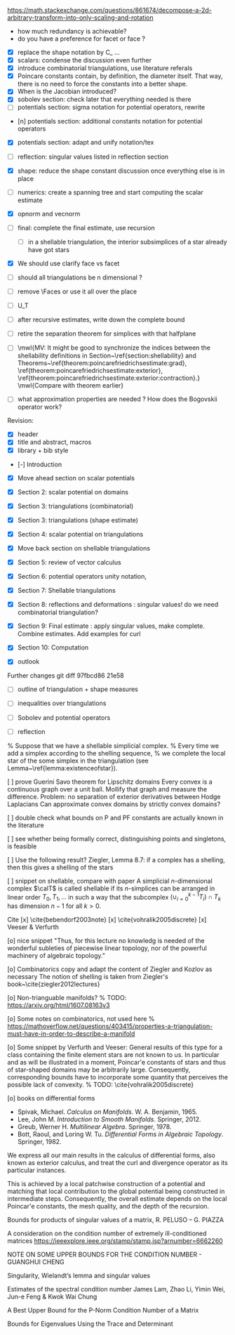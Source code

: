 https://math.stackexchange.com/questions/861674/decompose-a-2d-arbitrary-transform-into-only-scaling-and-rotation

- how much redundancy is achievable?
- do you have a preference for facet or face ? 

- [x] replace the shape notation by C_ ...
- [x] scalars: condense the discussion even further
- [x] introduce combinatorial triangulations, use literature referals
- [x] Poincare constants contain, by definition, the diameter itself. 
      That way, there is no need to force the constants into a better shape.
- [x] When is the Jacobian introduced?
- [x] sobolev section: check later that everything needed is there 
- [ ] potentials section: sigma notation for potential operators, rewrite
- [n] potentials section: additional constants notation for potential operators
- [x] potentials section: adapt and unify notation/tex
- [ ] reflection: singular values listed in reflection section
- [x] shape: reduce the shape constant discussion once everything else is in place
- [ ] numerics: create a spanning tree and start computing the scalar estimate 
- [x] opnorm and vecnorm
- [ ] final: complete the final estimate, use recursion 
    - [ ] in a shellable triangulation, the interior subsimplices of a star already have got stars 
- [x] We should use clarify face vs facet
- [ ] should all triangulations be n dimensional ? 
- [ ] remove \Faces or use it all over the place 
- [ ] U_T
- [ ] after recursive estimates, write down the complete bound 
- [ ] retire the separation theorem for simplices with that halfplane 
- [ ] \mwl{MV: It might be good to synchronize the indices between the shellability definitions in Section~\ref{section:shellability} and Theorems~\ref{theorem:poincarefriedrichsestimate:grad}, \ref{theorem:poincarefriedrichsestimate:exterior}, \ref{theorem:poincarefriedrichsestimate:exterior:contraction}.} \mwl{Compare with theorem earlier}
- [ ] what approximation properties are needed ? How does the Bogovskii operator work?


Revision: 
- [X] header
- [X] title and abstract, macros 
- [X] library + bib style 
- [-] Introduction 
- [X] Move ahead section on scalar potentials 
- [X] Section 2: scalar potential on domains
- [X] Section 3: triangulations (combinatorial)
- [X] Section 3: triangulations (shape estimate)
- [X] Section 4: scalar potential on triangulations     
- [X] Move back section on shellable triangulations
- [X] Section 5: review of vector calculus
- [x] Section 6: potential operators 
        unity notation, 
- [x] Section 7: Shellable triangulations 
- [x] Section 8: reflections and deformations : singular values! do we need combinatorial triangulation?
- [x] Section 9: Final estimate               : apply singular values, make complete. Combine estimates. Add examples for curl
- [x] Section 10: Computation
- [x] outlook 


Further changes
git diff 97fbcd86 21e58
- [ ] outline of triangulation + shape measures 
- [ ] inequalities over triangulations
- [ ] Sobolev and potential operators 
- [ ] reflection


% Suppose that we have a shellable simplicial complex. 
% Every time we add a simplex according to the shelling sequence, 
% we complete the local star of the some simplex in the triangulation (see Lemma~\ref{lemma:existenceofstar}).


[ ] prove Guerini Savo theorem for Lipschitz domains
Every convex is a continuous graph over a unit ball. Mollify that graph and measure the difference.
Problem: no separation of exterior derivatives between Hodge Laplacians
Can approximate convex domains by strictly convex domains?

[ ] double check what bounds on P and PF constants are actually known in the literature 

[ ] see whether being formally correct, distinguishing points and singletons, is feasible  

[ ] Use the following result? Ziegler, Lemma 8.7: if a complex has a shelling, then this gives a shelling of the stars 

[ ] snippet on shellable, compare with paper 
A simplicial $n$-dimensional complex $\calT$ is called shellable if its $n$-simplices can be arranged in linear order $T_0, T_1, \dots$ in such a way that the subcomplex $( \cup_{i=0}^{k-1} T_i ) \cap T_k$ has dimension $n-1$ for all $k > 0$.



Cite
[x] \cite{bebendorf2003note}
[x] \cite{vohralik2005discrete}
[x] Veeser & Verfurth 


[o] nice snippet 
"Thus, for this lecture no knowledg is needed of the wonderful subleties of piecewise linear topology, nor of the powerful machinery of algebraic topology."

[o] Combinatorics
copy and adapt the content of Ziegler and Kozlov as necessary
The notion of shelling is taken from Ziegler's book~\cite{ziegler2012lectures}

[o] Non-trianguable manifolds?
% TODO: https://arxiv.org/html/1607.08163v3

[o] Some notes on combinatorics, not used here 
% https://mathoverflow.net/questions/403415/properties-a-triangulation-must-have-in-order-to-describe-a-manifold

[o] Some snippet by Verfurth and Veeser:
General results of this type for a class containing the finite element stars are not known to us. In particular and as will be illustrated in a moment, Poincar\'e constants of stars and thus of star-shaped domains may be arbitrarily large. Consequently, corresponding bounds have to incorporate some quantity that perceives the possible lack of convexity. % TODO: \cite{vohralik2005discrete}

[o] books on differential forms 
- Spivak, Michael. *Calculus on Manifolds*. W. A. Benjamin, 1965.
- Lee, John M. *Introduction to Smooth Manifolds*. Springer, 2012.
- Greub, Werner H. *Multilinear Algebra*. Springer, 1978.
- Bott, Raoul, and Loring W. Tu. *Differential Forms in Algebraic Topology*. Springer, 1982.


We express all our main results in the calculus of differential forms, also known as exterior calculus, 
and treat the curl and divergence operator as its particular instances. 


This is achieved by a local patchwise construction of a potential and matching that local contribution to the global potential being constructed in intermediate steps. 
Consequently, the overall estimate depends on the local Poincar\'e constants, the mesh quality, and the depth of the recursion. 

Bounds for products of singular values of a matrix,  R. PELUSO – G. PIAZZA

A consideration on the condition number of
extremely ill-conditioned matrices https://ieeexplore.ieee.org/stamp/stamp.jsp?arnumber=6662260

NOTE ON SOME UPPER BOUNDS FOR THE CONDITION NUMBER - GUANGHUI CHENG

Singularity, Wielandt’s lemma and singular values

Estimates of the spectral condition number 
James Lam, Zhao Li, Yimin Wei, Jun-e Feng & Kwok Wai Chung

A Best Upper Bound for the P-Norm Condition Number of a Matrix

Bounds for Eigenvalues Using the Trace and Determinant

